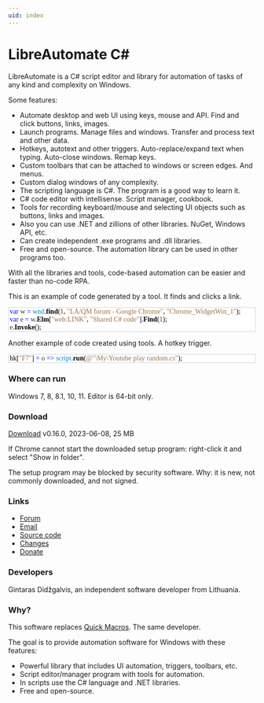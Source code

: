 ```yaml
---
uid: index
---
```


# LibreAutomate C#

LibreAutomate is a C# script editor and library for automation of tasks of any kind and complexity on Windows.

Some features:
- Automate desktop and web UI using keys, mouse and API. Find and click buttons, links, images.
- Launch programs. Manage files and windows. Transfer and process text and other data.
- Hotkeys, autotext and other triggers. Auto-replace/expand text when typing. Auto-close windows. Remap keys.
- Custom toolbars that can be attached to windows or screen edges. And menus.
- Custom dialog windows of any complexity.
- The scripting language is C#. The program is a good way to learn it.
- C# code editor with intellisense. Script manager, cookbook.
- Tools for recording keyboard/mouse and selecting UI objects such as buttons, links and images.
- Also you can use .NET and zillions of other libraries. NuGet, Windows API, etc.
- Can create independent .exe programs and .dll libraries.
- Free and open-source. The automation library can be used in other programs too.

With all the libraries and tools, code-based automation can be easier and faster than no-code RPA.

This is an example of code generated by a tool. It finds and clicks a link.

<pre style='background-color:#FFFFFF;border:#D1D7DC;border-style:solid;border-width:1px;padding-left:2px;line-height:normal;color:black;tab-size:4;font-family:"Consolas";'>
<span style='color:#0000FF'>var</span> <span style='color:#204020'>w</span> <span style='color:#0000FF'>=</span> <span style='color:#0080C0'>wnd</span><span style='color:#0000FF'>.</span><span style='color:#000000;font-weight: bold'>find</span><span style='color:#000000'>(</span><span style='color:#804000'>1</span><span style='color:#000000'>,</span> <span style='color:#A07040'>&quot;LA/QM forum - Google Chrome&quot;</span><span style='color:#000000'>,</span> <span style='color:#A07040'>&quot;Chrome_WidgetWin_1&quot;</span><span style='color:#000000'>);</span>
<span style='color:#0000FF'>var</span> <span style='color:#204020'>e</span> <span style='color:#0000FF'>=</span> <span style='color:#204020'>w</span><span style='color:#0000FF'>.</span><span style='color:#000000;font-weight: bold'>Elm</span><span style='color:#000000'>[</span><span style='color:#A07040'>&quot;web:LINK&quot;</span><span style='color:#000000'>,</span> <span style='color:#A07040'>&quot;Shared C# code&quot;</span><span style='color:#000000'>]</span><span style='color:#0000FF'>.</span><span style='color:#000000;font-weight: bold'>Find</span><span style='color:#000000'>(</span><span style='color:#804000'>1</span><span style='color:#000000'>);</span>
<span style='color:#204020'>e</span><span style='color:#0000FF'>.</span><span style='color:#000000;font-weight: bold'>Invoke</span><span style='color:#000000'>();</span>
</pre>

Another example of code created using tools. A hotkey trigger.

<pre style='background-color:#FFFFFF;border:#D1D7DC;border-style:solid;border-width:1px;padding-left:2px;line-height:normal;color:black;tab-size:4;font-family:"Consolas";'>
hk<span style='color:#000000'>[</span><span style='color:#A07040'>&quot;F7&quot;</span><span style='color:#000000'>]</span> <span style='color:#0000FF'>=</span> <span style='color:#204020'>o</span> <span style='color:#0000FF'>=&gt;</span> <span style='color:#0080C0'>script</span><span style='color:#0000FF'>.</span><span style='color:#000000;font-weight: bold'>run</span><span style='color:#000000'>(</span><span style='color:#A07040'>@&quot;\My\Youtube play random.cs&quot;</span><span style='color:#000000'>);</span>
</pre>

### Where can run
Windows 7, 8, 8.1, 10, 11. Editor is 64-bit only.

### Download
[Download](https://www.libreautomate.com/LibreAutomateSetup.exe) v0.16.0, 2023-06-08, 25 MB

If Chrome cannot start the downloaded setup program: right-click it and select "Show in folder".

The setup program may be blocked by security software. Why: it is new, not commonly downloaded, and not signed.

### Links
- [Forum](https://www.libreautomate.com/forum/)
- [Email](mailto:support@quickmacros.com)
- [Source code](https://github.com/qgindi/LibreAutomate)
- [Changes](https://github.com/qgindi/LibreAutomate/blob/master/Other/DocFX/_doc/changes/)
- [Donate](https://github.com/sponsors/qgindi)

### Developers

Gintaras Didžgalvis, an independent software developer from Lithuania.

### Why?

This software replaces [Quick Macros](xref:qm2). The same developer.

The goal is to provide automation software for Windows with these features:
- Powerful library that includes UI automation, triggers, toolbars, etc.
- Script editor/manager program with tools for automation.
- In scripts use the C# language and .NET libraries.
- Free and open-source.

